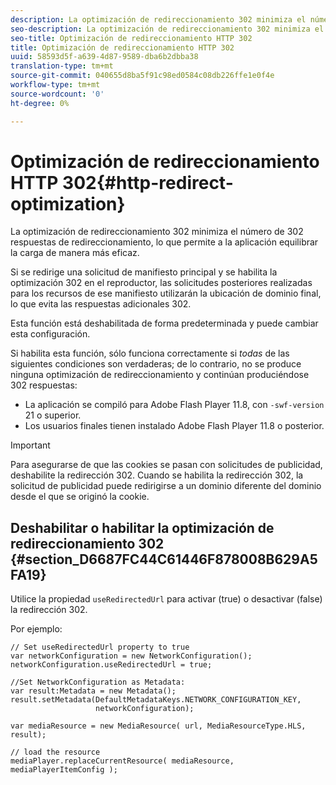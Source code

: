 ```yaml
---
description: La optimización de redireccionamiento 302 minimiza el número de 302 respuestas de redireccionamiento, lo que permite a la aplicación equilibrar la carga de manera más eficaz.
seo-description: La optimización de redireccionamiento 302 minimiza el número de 302 respuestas de redireccionamiento, lo que permite a la aplicación equilibrar la carga de manera más eficaz.
seo-title: Optimización de redireccionamiento HTTP 302
title: Optimización de redireccionamiento HTTP 302
uuid: 58593d5f-a639-4d87-9589-dba6b2dbba38
translation-type: tm+mt
source-git-commit: 040655d8ba5f91c98ed0584c08db226ffe1e0f4e
workflow-type: tm+mt
source-wordcount: '0'
ht-degree: 0%

---
```



# Optimización de redireccionamiento HTTP 302{#http-redirect-optimization}

La optimización de redireccionamiento 302 minimiza el número de 302 respuestas de redireccionamiento, lo que permite a la aplicación equilibrar la carga de manera más eficaz.

Si se redirige una solicitud de manifiesto principal y se habilita la optimización 302 en el reproductor, las solicitudes posteriores realizadas para los recursos de ese manifiesto utilizarán la ubicación de dominio final, lo que evita las respuestas adicionales 302.

Esta función está deshabilitada de forma predeterminada y puede cambiar esta configuración.

Si habilita esta función, sólo funciona correctamente si *todas* de las siguientes condiciones son verdaderas; de lo contrario, no se produce ninguna optimización de redireccionamiento y continúan produciéndose 302 respuestas:

* La aplicación se compiló para Adobe Flash Player 11.8, con `-swf-version` 21 o superior.
* Los usuarios finales tienen instalado Adobe Flash Player 11.8 o posterior.

>[!IMPORTANT]
>
>Para asegurarse de que las cookies se pasan con solicitudes de publicidad, deshabilite la redirección 302. Cuando se habilita la redirección 302, la solicitud de publicidad puede redirigirse a un dominio diferente del dominio desde el que se originó la cookie.

## Deshabilitar o habilitar la optimización de redireccionamiento 302 {#section_D6687FC44C61446F878008B629A5FA19}

Utilice la propiedad `useRedirectedUrl` para activar (true) o desactivar (false) la redirección 302.

<!--<a id="example_B886777252B745AAB48B1FCC42C97A25"></a>-->

Por ejemplo:

```
// Set useRedirectedUrl property to true 
var networkConfiguration = new NetworkConfiguration(); 
networkConfiguration.useRedirectedUrl = true; 
  
//Set NetworkConfiguration as Metadata: 
var result:Metadata = new Metadata(); 
result.setMetadata(DefaultMetadataKeys.NETWORK_CONFIGURATION_KEY,  
                   networkConfiguration); 
  
var mediaResource = new MediaResource( url, MediaResourceType.HLS, result); 
  
// load the resource 
mediaPlayer.replaceCurrentResource( mediaResource, mediaPlayerItemConfig );
```

